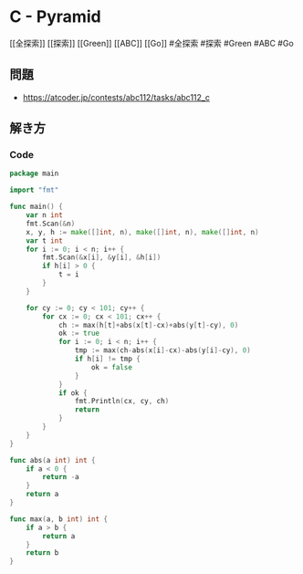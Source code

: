 # C - Pyramid
[[全探索]] [[探索]] [[Green]] [[ABC]] [[Go]]
#全探索 #探索 #Green #ABC #Go 

## 問題
- https://atcoder.jp/contests/abc112/tasks/abc112_c

## 解き方
### Code
```go
package main

import "fmt"

func main() {
	var n int
	fmt.Scan(&n)
	x, y, h := make([]int, n), make([]int, n), make([]int, n)
	var t int
	for i := 0; i < n; i++ {
		fmt.Scan(&x[i], &y[i], &h[i])
		if h[i] > 0 {
			t = i
		}
	}

	for cy := 0; cy < 101; cy++ {
		for cx := 0; cx < 101; cx++ {
			ch := max(h[t]+abs(x[t]-cx)+abs(y[t]-cy), 0)
			ok := true
			for i := 0; i < n; i++ {
				tmp := max(ch-abs(x[i]-cx)-abs(y[i]-cy), 0)
				if h[i] != tmp {
					ok = false
				}
			}
			if ok {
				fmt.Println(cx, cy, ch)
				return
			}
		}
	}
}

func abs(a int) int {
	if a < 0 {
		return -a
	}
	return a
}

func max(a, b int) int {
	if a > b {
		return a
	}
	return b
}
```